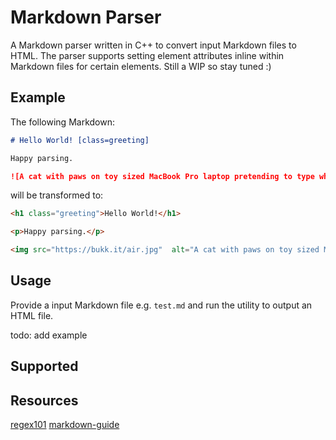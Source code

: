# Markdown Parser
A Markdown parser written in C++ to convert input Markdown files to HTML. The parser supports setting element attributes inline within Markdown files for certain elements. Still a WIP so stay tuned :)

## Example
The following Markdown:

```md
# Hello World! [class=greeting]

Happy parsing.

![A cat with paws on toy sized MacBook Pro laptop pretending to type while sitting on owners lap](https://bukk.it/air.jpg)
```

will be transformed to:

```html
<h1 class="greeting">Hello World!</h1>

<p>Happy parsing.</p>

<img src="https://bukk.it/air.jpg"  alt="A cat with paws on toy sized MacBook Pro laptop pretending to type while sitting on owners lap" />
```

## Usage
Provide a input Markdown file e.g. `test.md` and run the utility to output an HTML file.

todo: add example

## Supported

## Resources
[regex101](https://regex101.com)
[markdown-guide](https://about.gitlab.com/handbook/markdown-guide/)